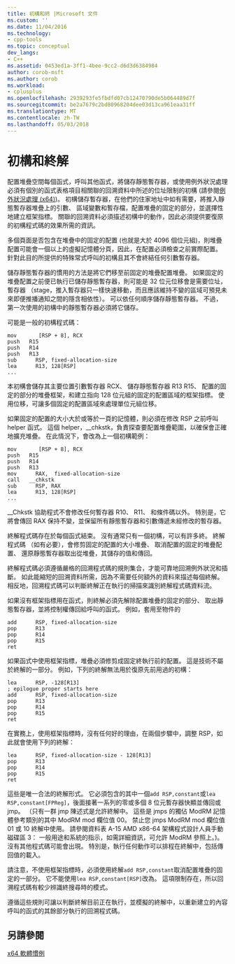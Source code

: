 ```yaml
---
title: 初構和終 |Microsoft 文件
ms.custom: ''
ms.date: 11/04/2016
ms.technology:
- cpp-tools
ms.topic: conceptual
dev_langs:
- C++
ms.assetid: 0453ed1a-3ff1-4bee-9cc2-d6d3d6384984
author: corob-msft
ms.author: corob
ms.workload:
- cplusplus
ms.openlocfilehash: 2939293fe5fbdfd07cb12470790de5b064489d7f
ms.sourcegitcommit: be2a7679c2bd80968204dee03d13ca961eaa31ff
ms.translationtype: MT
ms.contentlocale: zh-TW
ms.lasthandoff: 05/03/2018
---
```

# <a name="prolog-and-epilog"></a>初構和終解
配置堆疊空間每個函式，呼叫其他函式，將儲存靜態暫存器，或使用例外狀況處理必須有個別的函式表格項目相關聯的回溯資料中所述的位址限制的初構 (請參閱[例外狀況處理 (x64)](../build/exception-handling-x64.md))。 初構儲存暫存器，在他們的住家地址中如有需要，將推入靜態暫存器堆疊上的引數、 區域變數和暫存檔，配置堆疊的固定的部分，並選擇性地建立框架指標。 關聯的回溯資料必須描述初構中的動作，因此必須提供要復原的初構程式碼的效果所需的資訊。  
  
 多個頁面是否包含在堆疊中的固定的配置 (也就是大於 4096 個位元組)，則堆疊配置可能會一個以上的虛擬記憶體分頁，因此，在配置必須檢查之前實際配置。 針對此目的所提供的特殊常式呼叫的初構且其不會終結任何引數暫存器。  
  
 儲存靜態暫存器的慣用的方法是將它們移至前固定的堆疊配置堆疊。 如果固定的堆疊配置之前便已執行已儲存靜態暫存器，則可能是 32 位元位移會是需要位址，暫存器 （stage，推入暫存器只一樣快速移動，而且應該維持不變的區域可預見未來即便推播通知之間的隱含相依性）。 可以依任何順序儲存靜態暫存器。 不過，第一次使用的初構中的靜態暫存器必須將它儲存。  
  
 可能是一般的初構程式碼：  
  
```  
mov       [RSP + 8], RCX  
push   R15  
push   R14  
push   R13  
sub      RSP, fixed-allocation-size  
lea      R13, 128[RSP]  
...  
```  
  
 本初構會儲存其主要位置引數暫存器 RCX、 儲存靜態暫存器 R13 R15、 配置的固定的部分的堆疊框架，和建立指向 128 位元組的固定的配置區域的框架指標。 使用位移，可讓多個固定的配置區域來處理單位元組位移。  
  
 如果固定的配置的大小大於或等於一頁的記憶體，則必須在修改 RSP 之前呼叫 helper 函式。 這個 helper，__chkstk，負責探查要配置堆疊範圍，以確保會正確地擴充堆疊。 在此情況下，會改為上一個初構範例：  
  
```  
mov       [RSP + 8], RCX  
push   R15  
push   R14  
push   R13  
mov      RAX,  fixed-allocation-size  
call   __chkstk  
sub      RSP, RAX  
lea      R13, 128[RSP]  
...  
```  
  
 __Chkstk 協助程式不會修改任何暫存器 R10、 R11、 和條件碼以外。 特別是，它將會傳回 RAX 保持不變，並保留所有靜態暫存器和引數傳遞未經修改的暫存器。  
  
 終解程式碼存在於每個函式結束。 沒有通常只有一個初構，可以有許多終。 終解程式碼 （如有必要），會修剪固定的配置的大小堆疊、 取消配置的固定的堆疊配置、 還原靜態暫存器取出從堆疊，其儲存的值和傳回。  
  
 終解程式碼必須遵循嚴格的回溯程式碼的規則集合，才能可靠地回溯例外狀況和插斷。 如此能縮短的回溯資料所需，因為不需要任何額外的資料來描述每個終解。 相反地，回溯程式碼可以判斷終解正在執行的掃描來識別終解程式碼資料流。  
  
 如果沒有框架指標用在函式，則終解必須先解除配置堆疊的固定的部分、 取出靜態暫存器，並將控制權傳回給呼叫的函式。 例如，套用至物件的  
  
```  
add      RSP, fixed-allocation-size  
pop      R13  
pop      R14  
pop      R15  
ret  
```  
  
 如果函式中使用框架指標，堆疊必須修剪成固定終執行前的配置。 這是技術不屬於終解的一部分。 例如，下列的終解無法用於復原先前用過的初構：  
  
```  
lea      RSP, -128[R13]  
; epilogue proper starts here  
add      RSP, fixed-allocation-size  
pop      R13  
pop      R14  
pop      R15  
ret  
```  
  
 在實務上，使用框架指標時，沒有任何好的理由，在兩個步驟中，調整 RSP，如此就會使用下列的終解：  
  
```  
lea      RSP, fixed-allocation-size - 128[R13]  
pop      R13  
pop      R14  
pop      R15  
ret  
```  
  
 這些是唯一合法的終解形式。 它必須包含的其中一個`add RSP,constant`或`lea RSP,constant[FPReg]`，後面接著一系列的零或多個 8 位元暫存器快顯並傳回或 jmp。 （只有一群 jmp 陳述式是允許終解中。 這些是 jmps 的獨佔 ModRM 記憶體參考類別的其中 ModRM mod 欄位值 00。 禁止您 jmps ModRM mod 欄位值 01 或 10 終解中使用。 請參閱資料表 A-15 AMD x86-64 架構程式設計人員手動磁碟區 3： 一般用途和系統的指示，如需詳細資訊，可允許 ModRM 參照上。)。 沒有其他程式碼可能會出現。 特別是，執行任何動作可以排程在終解中，包括傳回值的載入。  
  
 請注意，不使用框架指標時，必須使用終解`add RSP,constant`取消配置堆疊的固定的一部分。 它不能使用`lea RSP,constant[RSP]`改為。 這項限制存在，所以回溯程式碼有較少辨識終搜尋時的模式。  
  
 遵循這些規則可讓以判斷終解目前正在執行，並模擬的終解中，以重新建立的內容呼叫的函式的其餘部分執行的回溯程式碼。  
  
## <a name="see-also"></a>另請參閱  
 [x64 軟體慣例](../build/x64-software-conventions.md)